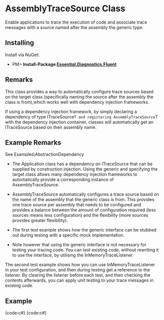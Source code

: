 # AssemblyTraceSource<T> Class 

Enable applications to trace the execution of code and associate trace messages with a source named after the assembly the generic type.

## Installing

Install via NuGet:

* PM> **Install-Package [Essential.Diagnostics.Fluent](http://www.nuget.org/packages/Essential.Diagnostics.Fluent)**

## Remarks

This class provides a way to automatically configure trace sources based on the target class (specifically naming the source after the assembly the class is from),which works well with dependency injection frameworks.

If using a dependency injection framework, by simply declaring a dependency of type ITraceSource`T and registering AssemblyTraceSource`T with the dependency injection container, classes will automatically get an ITraceSource based on their assembly name.

## Example Remarks

See Examples\AbstractionDependency

* The Application class has a dependency on ITraceSource<Application> that can be supplied by construction injection. Using the generic and specifying the target class allows many dependency injection frameworks to automatically provide a corresponding instance of AssemblyTraceSource.

* AssemblyTraceSource automatically configures a trace source based on the name of the assembly that the generic class is from. This provides one trace source per assembly that needs to be configured and provides a balance between the amount of configuration required (less sources means less configuration) and the flexibility (more sources provides greater flexibility).

* The first test example shows how the generic interface can be stubbed out during testing with a specific mock implementation.

* Note however that using the generic interface is not necessary for testing your tracing code. You can test existing code, without rewriting it to use the interface, by utilising the InMemoryTraceListener.

The second test example shows how you can use InMemoryTraceListener in your test configuration, and then during testing get a reference to the listener. By clearing the listener before each test, and then checking the contents afterwards, you can apply unit testing to your trace messages in existing code.

## Example

{code:c#}
{code:c#}
